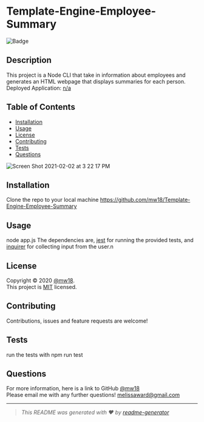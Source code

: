# Template-Engine-Employee-Summary

  ![Badge](https://img.shields.io/badge/license-MIT-green)
  ## Description
  This project is a Node CLI that take in information about employees and generates an HTML webpage that displays summaries for each person. 
  Deployed Application: [n/a](n/a)
  ## Table of Contents
  * [Installation](#installation)
  * [Usage](#usage)
  * [License](#license)
  * [Contributing](#contributing)
  * [Tests](#tests)
  * [Questions](#questions)
  
  ![Screen Shot 2021-02-02 at 3 22 17 PM](https://user-images.githubusercontent.com/67554339/106667305-60d03d80-656e-11eb-97da-7fd509711b1d.png)
  
  ## Installation
  Clone the repo to your local machine https://github.com/mw18/Template-Engine-Employee-Summary
  ## Usage
  node app.js
  The dependencies are, [jest](https://jestjs.io/) for running the provided tests, and [inquirer](https://www.npmjs.com/package/inquirer) for collecting input from the user.n
  ## License
  Copyright &#169; 2020 [@mw18](https://github.com/mw18).<br>
  This project is [MIT](https://choosealicense.com/licenses/mit/) licensed.
  
  ## Contributing
  Contributions, issues and feature requests are welcome!
  ## Tests
  run the tests with npm run test
  ## Questions
  For more information, here is a link to GitHub
  [@mw18](https://github.com/mw18)<br>
  Please email me with any further questions! <melissaward@gmail.com>
  _____________________________________________________
  > *This README was generated with ❤️ by [readme-generator](https://github.com/mw/README-generator)*
